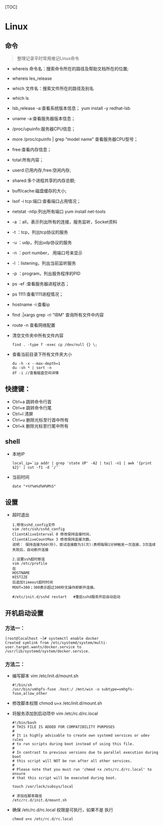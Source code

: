 [TOC]
# Linux

## 命令
> 整理记录平时常用难记Linux命令

* whereis 命令名：搜索命令所在的路径及帮助文档所在的位置;

* whereis les_release

* which 文件名：搜索文件所在的路径及别名

* which ls

* lsb_release -a:查看系统版本信息； yum install -y redhat-lsb

* uname -a:查看服务器版本信息；

* /proc/upuinfo:服务器CPU信息；

* more /proc/cpuinfo | grep “model name” 查看服务器CPU型号；

* free:查看内存信息；

* total:所有内容；

* userd:已用内存;free:空闲内存;

* shared:多个进程共享的内存总额;

* buff/cache:磁盘缓存的大小;

* lsof -i tcp:端口:查看端口占用情况；

* netstat -ntlp:列出所有端口 yum install net-tools

 * -a ：all，表示列出所有的连接，服务监听，Socket资料

 * -t ：tcp，列出tcp协议的服务

 * -u ：udp，列出udp协议的服务

 * -n ：port number， 用端口号来显示

 * -l ：listening，列出当前监听服务

 * -p ：program，列出服务程序的PID

* ps -ef :查看服务器进程状态；

* ps 1111:查看1111进程情况；

* hostname -i:查看ip

* find .|xargs grep -ri "IBM" 查询所有文件中内容

* route -n 查看网络配置

* 清空文件夹中所有文件内容

  ````
  find . -type f -exec cp /dev/null {} \;
  ````

* 查看当前目录下所有文件夹大小

  ````
  du -h -x --max-depth=1
  du -sh * | sort -n
  df -i //查看磁盘空间详情
  ````



## 快捷键：

* Ctrl+a 跳转命令行首
* Ctrl+e 跳转命令行尾
* Ctrl+l 清屏
* Ctrl+u 删除光标至行首中所有
* Ctrl+k 删除光标至行尾中所有

## shell
* 本地IP
  ````
  local_ip=`ip addr | grep 'state UP' -A2 | tail -n1 | awk '{print $2}' | cut -f1 -d '/'`
  ````
* 当前时间

  ````
  date "+%Y%m%d%H%M%S"
  ````


## 设置

* 超时退出

  ````
  1.修改sshd_config文件 
  vim /etc/ssh/sshd_config 
  ClientAliveInterval 0 修改保持连接时间， 
  ClientAliveCountMax 3 修改保持连接次数。 
  说明： 保持连接为60(秒)，尝试连接数为3(次):表明每隔1分钟触发一次连接，3次连续失败后，自动断开连接
  ````

  ````
  2.设置ssh超时断连 
  vim /etc/profile 
  在 
  HOSTNAME 
  HISTIZE 
  后追加timeout超时时间 
  MOUT=300；300表示超过300秒无操作即断开连接。
  ````

  ````
  #/etc/init.d/sshd restart   #重启sshd服务开启自动启动
  ````

## 开机启动设置

### 方法一：

````
[root@localhost ~]# systemctl enable docker
Created symlink from /etc/systemd/system/multi-user.target.wants/docker.service to /usr/lib/systemd/system/docker.service.
````

### 方法二：

* 编写脚本 vim  /etc/init.d/mount.sh

  ````
  #!/bin/sh
  /usr/bin/vmhgfs-fuse .host:/ /mnt/win -o subtype=vmhgfs-fuse,allow_other
  ````

* 修改脚本权限 chmod u+x  /etc/init.d/mount.sh

* 将服务添加到启动项中 vim /etc/rc.d/rc.local

  ````
  #!/bin/bash
  # THIS FILE IS ADDED FOR COMPATIBILITY PURPOSES
  #
  # It is highly advisable to create own systemd services or udev rules
  # to run scripts during boot instead of using this file.
  #
  # In contrast to previous versions due to parallel execution during boot
  # this script will NOT be run after all other services.
  #
  # Please note that you must run 'chmod +x /etc/rc.d/rc.local' to ensure
  # that this script will be executed during boot.
  
  touch /var/lock/subsys/local
  
  # 添加在脚本路径
  /etc/rc.d/init.d/mount.sh
  ````

* 确保 /etc/rc.d/rc.local 权限是可执行，如果不是 执行

  ````
  chmod u+x /etc/rc.d/rc.local
  ````
